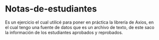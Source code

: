 # Notas-de-estudiantes
Es un ejercicio el cual utilicé para poner en práctica la librería de Axios, en el cual tengo una fuente de datos que es un archivo de texto, de este saco la información de los estudiantes aprobados y reprobados.
